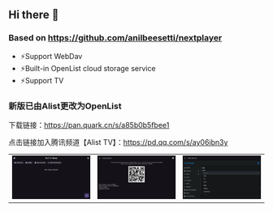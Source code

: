 ## Hi there 👋

### Based on https://github.com/anilbeesetti/nextplayer 
- ⚡Support WebDav
- ⚡Built-in OpenList cloud storage service
- ⚡Support TV

  
### 新版已由Alist更改为OpenList
下载链接：https://pan.quark.cn/s/a85b0b5fbee1

点击链接加入腾讯频道【Alist TV】：https://pd.qq.com/s/ay06ibn3y
<table class="half">
    <tr>
        <td>
    <img src="https://raw.githubusercontent.com/NextPlayerCloud/NextPlayerCloud/main/Screenshot/Screenshot_1.png" width="250"/>
            </td>
        <td><img src="https://raw.githubusercontent.com/NextPlayerCloud/NextPlayerCloud/main/Screenshot/Screenshot_2.png" width="250"/></td>
        <td><img src="https://raw.githubusercontent.com/NextPlayerCloud/NextPlayerCloud/main/Screenshot/Screenshot_3.png" width="250"/></td>
        </tr>
</table>
<!--
**NextPlayerCloud/NextPlayerCloud** is a ✨ _special_ ✨ repository because its `README.md` (this file) appears on your GitHub profile.

Here are some ideas to get you started:

- 🔭 I’m currently working on ...
- 🌱 I’m currently learning ...
- 👯 I’m looking to collaborate on ...
- 🤔 I’m looking for help with ...
- 💬 Ask me about ...
- 📫 How to reach me: ...
- 😄 Pronouns: ...
- ⚡ Fun fact: ...
-->
